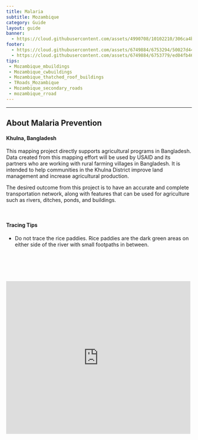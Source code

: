```yaml
---
title: Malaria
subtitle: Mozambique
category: Guide
layout: guide
banner:
  - https://cloud.githubusercontent.com/assets/4990708/10102210/306ca4b8-636b-11e5-8836-617935c51ed2.jpg
footer: 
  - https://cloud.githubusercontent.com/assets/6749884/6753294/50027d44-ceeb-11e4-9a27-ba31a954c3a4.png
  - https://cloud.githubusercontent.com/assets/6749884/6753779/ed04fb46-ceee-11e4-9e10-caebebf0071c.png
tips:
 - Mozambique_mbuildings
 - Mozambique_cwbuildings
 - Mozambique_thatched_roof_buildings
 - TRoads_Mozambique
 - Mozambique_secondary_roads
 - mozambique_rroad
---
```


<div id="test" class="col-lg-5 col-sm-6">
<hr class="section-heading-spacer">
<div class="clearfix"></div>

<h2 class="section-heading">About Malaria Prevention</h2>

<h4> Khulna, Bangladesh </h4><p>This mapping project directly supports agricultural programs in Bangladesh. Data created from this mapping effort will be used by USAID and its partners who are working with rural farming villages in Bangladesh. It is intended to help communities in the Khulna District improve land management and increase agricultural production.</p>
<p>The desired outcome from this project is to have an accurate and complete transportation network, along with features that can be used for agriculture such as rivers, ditches, ponds, and buildings. </p><br>

<h4> Tracing Tips </h4>
<ul>
  <li> Do not trace the rice paddies. Rice paddies are the dark green areas on either side of the river with small footpaths in between.</li>
 
</ul>
</div>
<div class="col-lg-5 col-lg-offset-2 col-sm-6">
  <br><iframe style="margin-top:60px" src="http://www.openstreetmap.org/export/embed.html?bbox=89.3844223022461%2C22.701771555093703%2C89.67109680175781%2C22.85640378959344&amp;layer=mapnik" width="500" height="415" frameborder="0"></iframe>
</div>

